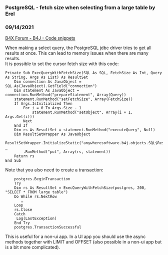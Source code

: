 ### PostgreSQL - fetch size when selecting from a large table by Erel
### 09/14/2021
[B4X Forum - B4J - Code snippets](https://www.b4x.com/android/forum/threads/134254/)

When making a select query, the PostgreSQL jdbc driver tries to get all results at once. This can lead to memory issues when there are many results.  
It is possible to set the cursor fetch size with this code:  

```B4X
Private Sub ExecQueryWithFetchSize(SQL As SQL, FetchSize As Int, Query As String, Args As List) As ResultSet  
    Dim connection As JavaObject = SQL.As(JavaObject).GetField("connection")  
    Dim statement As JavaObject = connection.RunMethod("prepareStatement", Array(Query))  
    statement.RunMethod("setFetchSize", Array(FetchSize))  
    If Args.IsInitialized Then  
        For i = 0 To Args.Size - 1  
            statement.RunMethod("setObject", Array(i + 1, Args.Get(i)))  
        Next  
    End If  
    Dim rs As ResultSet = statement.RunMethod("executeQuery", Null)  
    Dim ResultSetWrapper As JavaObject  
    ResultSetWrapper.InitializeStatic("anywheresoftware.b4j.objects.SQL$ResultSetWrapper").GetFieldJO("closePS") _  
        .RunMethod("put", Array(rs, statement))  
    Return rs  
End Sub
```

  
  
Note that you also need to create a transaction:  

```B4X
    postgres.BeginTransaction  
    Try  
    Dim rs As ResultSet = ExecQueryWithFetchSize(postgres, 200, "SELECT * FROM large_table")  
    Do While rs.NextRow  
       …  
    Loop  
    rs.Close  
    Catch  
     Log(LastException)  
    End Try  
    postgres.TransactionSuccessful
```

  
  
This is useful for a non-ui app. In a UI app you should use the async methods together with LIMIT and OFFSET (also possible in a non-ui app but is a bit more complicated).
